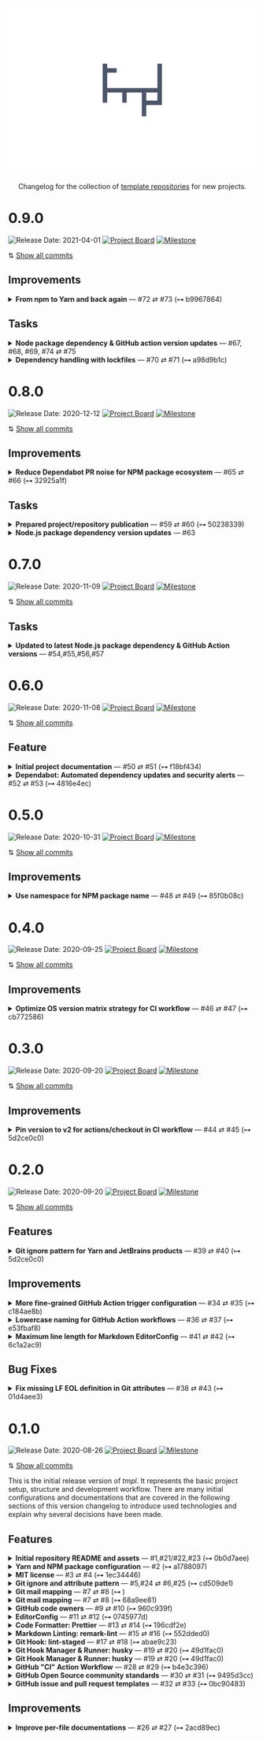 <p align="center"><img src="https://raw.githubusercontent.com/svengreb/tmpl/main/assets/images/repository-hero.svg?sanitize=true"/></p>

<p align="center">Changelog for the collection of <a href="https://docs.github.com/en/github/creating-cloning-and-archiving-repositories/creating-a-template-repository" target="_blank">template repositories</a> for new projects.</p>

<!--lint disable no-duplicate-headings no-duplicate-headings-in-section-->

# 0.9.0

![Release Date: 2021-04-01](https://img.shields.io/static/v1?style=flat-square&label=Release%20Date&message=2021-04-01&colorA=4c566a&colorB=88c0d0) [![Project Board](https://img.shields.io/static/v1?style=flat-square&label=Project%20Board&message=0.9.0&logo=github&logoColor=eceff4&colorA=4c566a&colorB=88c0d0)](https://github.com/svengreb/tmpl/projects/12) [![Milestone](https://img.shields.io/static/v1?style=flat-square&label=Milestone&message=0.9.0&logo=github&logoColor=eceff4&colorA=4c566a&colorB=88c0d0)](https://github.com/svengreb/tmpl/milestone/9)

⇅ [Show all commits][gh-compare-tag-v0.8.0_v0.9.0]

## Improvements

<details>
<summary><strong>From npm to Yarn and back again</strong> — #72 ⇄ #73 (⊶ b9967864)</summary>

↠ Some years ago, the switch from [npm][] (`v4`) to [Yarn][yarn-v1] (`v1`) was mainly done because of the fantastic [workspace feature][yarn-docs-ws] for [monorepos][wiki-monorepo] as well as the great performance and UX improvements. This was a good decision and almost every popular and well-known project used to do the same, but with the announcement of [Yarn v2][yarn] (named [“berry“][gh-yarnpkg/berry]) the community got upset about the path the project has taken. Next to this, [npm joined GitHub][gh-blog-npm_joins] back in March 2020 which meant that the development continues in a good direction and is baked by the open source platform itself.
These events, the overall fantastic new npm release version `v7`, including the introduction of [workspaces][npm-docs-ws], and the fact that I never liked the disadvantage of requiring to use an “external“ package manager instead of the one that is bundled with Node, lead to the decision to finally switch back to npm again.

The only drawback is the constraint that the minimum [npm version is now `v7.7.0`][gh-npm/cli-rel-v7.7.0] because this is the first version that comes with workspace support for the `run-script` and `exec` commands through the `--workspace`/`-w` and `--workspaces`/`-ws` CLI flags, e.g. `npm run -w PACKAGE run lint`. The first Node version that ships with npm `v7.7.x` is [`v15.13.0`][node-dist-v15.13.0] which is globally available as of april 1, 2021 (no, it‘s not an april fool :smile:). To ensure that these constraints are met, without only relying on users to read the documentation, both `npm` and `node` have been added to [the `engines` field][npm-docs-pkgjson#engines] of the `package.json` file.

This change also comes with updates to all documentations, including the addition of the version constraints, as well as updates to repository template features like the GitHub Action workflows. The `.yarnrc` file has been replaced by `.npmrc` that includes the `package-lock=false` and `save-exact=false` configurations.

</details>

## Tasks

<details>
<summary><strong>Node package dependency & GitHub action version updates</strong> — #67, #68, #69, #74 ⇄ #75</summary>

↠ Bumped outdated Go module dependencies and GitHub actions to their latest versions:

- #67, #68, #69 (⊶ 8bff7a5d, 46a92f0a, 14a9108e) [`actions/setup-node`][gh-actions/setup-node] from [v2.1.2 to v2.1.5][gh-actions/setup-node-comp-v2.1.2_v2.1.5]
- #74 ⇄ #75 (⊶ d827dbf5) [husky][gh-typicode/husky] — Bumped minimum version from [`v4.3.0` to `v6.0.0`][gh-typicode/husky-comp-v4.3.0_v6.0.0]. This also includes some breaking changes that require migrations. Run the official migration CLI to automatically migrate from v4 to v6: `npx husky-init && npm exec -- github:typicode/husky-4-to-6 --remove-v4-config`
- #74 ⇄ #75 (⊶ d827dbf5) [lint-staged][gh-okonet/lint-staged] — Bumped minimum version from [`v10.5.1` to `v10.5.4`][gh-okonet/lint-staged-comp-v10.5.1_v10.5.4].
- #74 ⇄ #75 (⊶ d827dbf5) [remark-cli][gh-remarkjs/remark] — Bumped minimum version from [`v8.0.1` to `v9.0.0`][gh-remarkjs/remark-comp-v8.0.1_v9.0.0].

</details>

<details>
<summary><strong>Dependency handling with lockfiles</strong> — #70 ⇄ #71 (⊶ a98d9b1c)</summary>

↠ The usage of dependency lockfiles like [`package-lock.json`][npm-docs-v7-lockfile] or [`yarn.lock`][yarn-docs-lock] has always been a controversial topic where opinions go in different directions. On one side many project maintainers tend to argue that is helps to achieve deterministic build results, but on the side it might also hide problems when any later versions of a used dependency, or its transitive dependencies, is not compatible with the own project anymore.

I‘ve investigated a lot of time into research again to finally find a solution that works for my projects. In short, the result is to go with the rule that is also used by many large-scale projects: Do **not use lockfiles for multi-consumer projects like libraries** but **only for single-consumer projects like applications**.

Therefore the `yarn.lock` file has been removed since this makes no sense for a repository template anyway. See the sections below for some more details about how to decide to use a lockfile or not.

### When to use lockfiles

The clear advantage of lockfiles are reproducible builds and the persistence of a running project state. They ensure that a project artifact can be rebuild at anytime using the exact same dependencies, resulting in the exact same artifact, even when the project was not updated in years.
This applies to projects that are focused on building a **end-to-end experience like applications and other end-user products**.

These are the advantages listed in the official npm documentation about `package-lock.json` files:

> - Describe a single representation of a dependency tree such that teammates, deployments, and continuous integration are guaranteed to install exactly the same dependencies.
> - Provide a facility for users to "time-travel" to previous states of node_modules without having to commit the directory itself.
> - Facilitate greater visibility of tree changes through readable source control diffs.
> - Optimize the installation process by allowing npm to skip repeated metadata resolutions for previously-installed packages.
> - As of npm `v7`, lockfiles include enough information to gain a complete picture of the package tree, reducing the need to read package.json files, and allowing for significant performance improvements.

Like mentioned, npm `v7` comes with a lot of advantages and the [team recommends to commit the file into project repositories][npm-blog-v7_keep_lock]:

- the lockfile has enough information to describe the precise package tree all by itself.
- the lockfile maps the packages to their information by their relative location to the root (instead of their name).
- the npm CLI uses `yarn.lock` lockfiles if available, as a source of package metadata and resolution guidance when there is missing information, knowing that the `package-lock.json` is the authoritative definition.
  - `yarn.lock` lockfiles cannot completely replace npm’s lockfile since the current implementation doesn’t have enough information needed for the complete npm functionality.
- the npm CLI uses a “hidden lockfile“ placed inside the `node_module` directory that helps to avoid repeated package tree reading.

Another point is that in end-user projects dependencies in `package.json` files are often pinned instead of using [SemVer range selectors][npm-webapp-semver] like `^` (latest minor-only) or `~` (latest patch only). In such cases a lockfile helps to keep control about transitive dependencies and persist projects states in time.

### When to avoid lockfiles

Even though [the Yarn team published a blog post in 2016][yarn-blog-lockfiles] that states to always commit the `yarn.lock` file, regardless of the project type, this advice was not adopted by every project and some “real-world scenarios“ often showed that this decision was justified. There are [blog posts that summarize when not to use a lockfile][devto-gajus-stop_lockfile] where even [Yarn maintainers reply with comments that claim the opposite][devto-gajus-stop_lockfile-comment-yarn_maintainer], but over the time more and more projects went away from using lockfiles.
One argument is that [lockfiles are important to enure that library contributors in 10 years still know what was the last confirmed set of packages which worked as expected][tw-arcanis-1164229994165559299-comment-19], but this can almost be ignored in a ecosystem like Node that changes almost every day.

Another important point is to mention that the usage of [lockfiles were also a attack surface to inject malicious dependencies][snyk-blog-lockfile]. Due to the large size of lockfiles, it is also often a challenge for project maintainers to review and validate a lockfile in pull requests are so they are often [ignored and blindly trusted][tw-bcrypt-1208950722097598465].

The community is still not of one opinion and I guess this will never change, but [learning about the experience of well-known maintainers][gh-sindresorhus/ama-479#c-310661514] and [popular projects][gh-airbnb/javascript-2409] is often a good way to find the own decision.

In conclusion, the usage of lockfiles in a non-end-user project can be well summarized with [“just postponing the inevitable breakage“][tw-renovatebot-1163789817492230144]:

<p align="center"><img src="https://user-images.githubusercontent.com/13448100/113289644-c3388680-92f0-11eb-9a0b-d710c78edb92.png" width="350" /></p>

</details>

# 0.8.0

![Release Date: 2020-12-12](https://img.shields.io/static/v1?style=flat-square&label=Release%20Date&message=2020-12-12&colorA=4c566a&colorB=88c0d0) [![Project Board](https://img.shields.io/static/v1?style=flat-square&label=Project%20Board&message=0.8.0&logo=github&logoColor=eceff4&colorA=4c566a&colorB=88c0d0)](https://github.com/svengreb/tmpl/projects/11) [![Milestone](https://img.shields.io/static/v1?style=flat-square&label=Milestone&message=0.8.0&logo=github&logoColor=eceff4&colorA=4c566a&colorB=88c0d0)](https://github.com/svengreb/tmpl/milestone/8)

⇅ [Show all commits][gh-compare-tag-v0.7.0_v0.8.0]

## Improvements

<details>
<summary><strong>Reduce Dependabot PR noise for NPM package ecosystem</strong> — #65 ⇄ #66 (⊶ 32925a1f)</summary>

↠ To reduce the noise of too many PRs from NPM dependencies, where most of them are only scoped for (local) development, two optimizations have been made:

1. The schedule changed to the [`monthly` interval][gh-docs-dep_updates#schedule_interval]. This is still enough to keep up with the fast updates in the NPM ecosystem.
2. Only watch **production** packages (`dependencies`) and **ignore development packages** (`devDependencies`). The packages used for local or CI/CD development purposes are not required to be the latest version just for the sake of being up-to-date without a specific need or benefit.

Since [GitHub takes security really serious][gh-feat-sec], important Dependabot [security updates][gh-docs-dep_sec_updates] are triggered manually by a security advisor so there is no risk of missing important versions bumps when reducing the schedule interval.

> Use the `allow` option to customize which dependencies are updated. This has no impact on security updates for vulnerable dependencies.

</details>

## Tasks

<details>
<summary><strong>Prepared project/repository publication</strong> — #59 ⇄ #60 (⊶ 50238339)</summary>

↠ Before switching the [GitHub repository visibility][gh-docs-repo_vis] to “public“ a few adjustments had to be made.
Basically #22 was reverted, taking the changes from #23 into account, so that SVG images like the repository hero are using the URLs for public repositories again instead of the ones that allow to resolve the files in private repositories.

</details>

<details>
<summary><strong>Node.js package dependency version updates</strong> — #63</summary>

↠ Bumped outdated Node.js package dependencies to their latest versions:

- #63 (⊶ 35287545) [`prettier`][gh-prettier/prettier] from [2.1.2 to 2.2.1][gh-prettier/prettier-comp-v2.1.2_v2.2.1] — The the [official Prettier 2.2 introduction blog post][prettier-blog-rl_2.2] for more details.

</details>

# 0.7.0

![Release Date: 2020-11-09](https://img.shields.io/static/v1?style=flat-square&label=Release%20Date&message=2020-11-09&colorA=4c566a&colorB=88c0d0) [![Project Board](https://img.shields.io/static/v1?style=flat-square&label=Project%20Board&message=0.7.0&logo=github&logoColor=eceff4&colorA=4c566a&colorB=88c0d0)](https://github.com/svengreb/tmpl/projects/10) [![Milestone](https://img.shields.io/static/v1?style=flat-square&label=Milestone&message=0.7.0&logo=github&logoColor=eceff4&colorA=4c566a&colorB=88c0d0)](https://github.com/svengreb/tmpl/milestone/7)

⇅ [Show all commits][gh-compare-tag-v0.6.0_v0.7.0]

## Tasks

<details>
<summary><strong>Updated to latest Node.js package dependency & GitHub Action versions</strong> — #54,#55,#56,#57</summary>

↠ Bumped outdated Node.js package dependencies & GitHub Actions to their latest versions:

- #54 (⊶ 41e11b94) [`actions/setup-node`][gh-actions/setup-node] from [v1 to v2.1.2][gh-actions/setup-node-comp-v1_v2.1.2] — v2 comes with speed and performance improvements by using a dedicated, built-in image cache for Node.js distributions.
- #55 (⊶ d1e3d538) [`lint-staged`][gh-lint-staged] from [10.2.11 to 10.5.12][gh-lint-staged-comp-v10.2.11_v10.5.1]
- #56 (⊶ 22652c51) [`husky`][gh-husky] from [4.2.5 to 4.3.0][gh-husky-comp-v4.2.5_v4.3.0]
- #57 (⊶ 17378a12) [`prettier`][prettier] from [2.0.5 to 2.1.2][gh-prettier-comp-2.0.5_2.1.2]

</details>

# 0.6.0

![Release Date: 2020-11-08](https://img.shields.io/static/v1?style=flat-square&label=Release%20Date&message=2020-11-08&colorA=4c566a&colorB=88c0d0) [![Project Board](https://img.shields.io/static/v1?style=flat-square&label=Project%20Board&message=0.6.0&logo=github&logoColor=eceff4&colorA=4c566a&colorB=88c0d0)](https://github.com/svengreb/tmpl/projects/9) [![Milestone](https://img.shields.io/static/v1?style=flat-square&label=Milestone&message=0.6.0&logo=github&logoColor=eceff4&colorA=4c566a&colorB=88c0d0)](https://github.com/svengreb/tmpl/milestone/6)

⇅ [Show all commits][gh-compare-tag-v0.5.0_v0.6.0]

## Feature

<details>
<summary><strong>Initial project documentation</strong> — #50 ⇄ #51 (⊶ f18bf434)</summary>

↠ Wrote the initial project documentation for the `README.md` file that includes…

1. …an project introduction and motivation.
2. …an overview of the project features.
3. …a listing of available template repositories.
4. …a rough overview of the directory structure.
5. …more detailed sections about all features.
6. …some basic instructions how to use this template repository.
7. …information about how to contribute to this project.

</details>

<details>
<summary><strong>Dependabot: Automated dependency updates and security alerts</strong> — #52 ⇄ #53 (⊶ 4816e4ec)</summary>

↠ In June 2020 [Dependabot][] was [natively integrated into GitHub][gh-blog-dependabot]. This allows to use [automated dependency updates][gh-docs-dependabot] and [security vulnerability alerts][gh-docs-sec_vuls-alerts].

Created the [`dependabot.yml` file][gh-docs-sec_vuls-dependabot_config] and configured updates for GitHub Actions and Yarn/NPM. The documentation also mentions the need to [manually enable or disable Dependabot per repository][gh-docs-dependabot_activation].

</details>

# 0.5.0

![Release Date: 2020-10-31](https://img.shields.io/static/v1?style=flat-square&label=Release%20Date&message=2020-10-31&colorA=4c566a&colorB=88c0d0) [![Project Board](https://img.shields.io/static/v1?style=flat-square&label=Project%20Board&message=0.5.0&logo=github&logoColor=eceff4&colorA=4c566a&colorB=88c0d0)](https://github.com/svengreb/tmpl/projects/8) [![Milestone](https://img.shields.io/static/v1?style=flat-square&label=Milestone&message=0.5.0&logo=github&logoColor=eceff4&colorA=4c566a&colorB=88c0d0)](https://github.com/svengreb/tmpl/milestone/5)

⇅ [Show all commits][gh-compare-tag-v0.4.0_v0.5.0]

## Improvements

<details>
<summary><strong>Use namespace for NPM package name</strong> — #48 ⇄ #49 (⊶ 85f0b08c)</summary>

↠ To prevent collisions with already existing NPM packages like [tmpl][npm-tmpl] the NPM package name of this repository has been changed to use the `@svengreb` namespace prefix.

</details>

# 0.4.0

![Release Date: 2020-09-25](https://img.shields.io/static/v1?style=flat-square&label=Release%20Date&message=2020-09-25&colorA=4c566a&colorB=88c0d0) [![Project Board](https://img.shields.io/static/v1?style=flat-square&label=Project%20Board&message=0.4.0&logo=github&logoColor=eceff4&colorA=4c566a&colorB=88c0d0)](https://github.com/svengreb/tmpl/projects/7) [![Milestone](https://img.shields.io/static/v1?style=flat-square&label=Milestone&message=0.4.0&logo=github&logoColor=eceff4&colorA=4c566a&colorB=88c0d0)](https://github.com/svengreb/tmpl/milestone/4)

⇅ [Show all commits][gh-compare-tag-v0.3.0_v0.4.0]

## Improvements

<details>
<summary><strong>Optimize OS version matrix strategy for CI workflow</strong> — #46 ⇄ #47 (⊶ cb772586)</summary>

↠ Before the CI workflow used a matrix strategy to run the `lint-node` job, but this was not necessary for this repository. It has been improved to make the workflow run faster by avoiding unnecessary steps. The `lint-node` job has been changed to only run on the [currently latest stable Node version `14.x`][gh-nodejs/node-blob-cl-v14] only on _Linux_ because this repository is not focused on JavaScript but only runs Node based tools to lint other files within this repository.

This change also helps to keep the required GitHub Action run minutes for the account of this repository as small as possible without wasting resources for unnecessary tasks.

</details>

# 0.3.0

![Release Date: 2020-09-20](https://img.shields.io/static/v1?style=flat-square&label=Release%20Date&message=2020-09-20&colorA=4c566a&colorB=88c0d0) [![Project Board](https://img.shields.io/static/v1?style=flat-square&label=Project%20Board&message=0.3.0&logo=github&logoColor=eceff4&colorA=4c566a&colorB=88c0d0)](https://github.com/svengreb/tmpl/projects/6) [![Milestone](https://img.shields.io/static/v1?style=flat-square&label=Milestone&message=0.3.0&logo=github&logoColor=eceff4&colorA=4c566a&colorB=88c0d0)](https://github.com/svengreb/tmpl/milestone/3)

⇅ [Show all commits][gh-compare-tag-v0.2.0_v0.3.0]

## Improvements

<details>
<summary><strong>Pin version to v2 for actions/checkout in CI workflow</strong> — #44 ⇄ #45 (⊶ 5d2ce0c0)</summary>

↠ Before [`actions/checkout` was used from the `master` branch][repo-blob-ci.yml-e53fbaf8#l31] in the [`ci` workflow][repo-actions-query-ci]. This has now ben pinned to the latest version `v2` to ensure a stable pipeline.

</details>

# 0.2.0

![Release Date: 2020-09-20](https://img.shields.io/static/v1?style=flat-square&label=Release%20Date&message=2020-09-20&colorA=4c566a&colorB=88c0d0) [![Project Board](https://img.shields.io/static/v1?style=flat-square&label=Project%20Board&message=0.2.0&logo=github&logoColor=eceff4&colorA=4c566a&colorB=88c0d0)](https://github.com/svengreb/tmpl/projects/5) [![Milestone](https://img.shields.io/static/v1?style=flat-square&label=Milestone&message=0.2.0&logo=github&logoColor=eceff4&colorA=4c566a&colorB=88c0d0)](https://github.com/svengreb/tmpl/milestone/2)

⇅ [Show all commits][gh-compare-tag-v0.1.0_v0.2.0]

## Features

<details>
<summary><strong>Git ignore pattern for Yarn and JetBrains products</strong> — #39 ⇄ #40 (⊶ 5d2ce0c0)</summary>

↠ Before there were only ignore pattern for the Node.js `node_modules` folder, but specific pattern for [Yarn][] were missing.
Because the fantastic [JetBrains products][jetbrains] like [GoLand][] (or respectively [IntelliJ][] with the [official Go plugin][jetbrains-plugins]) are an integral part of my daily toolbox the pattern have also been added.

</details>

## Improvements

<details>
<summary><strong>More fine-grained GitHub Action trigger configuration</strong> — #34 ⇄ #35 (⊶ c184ae8b)</summary>

↠ The _CI_ GitHub Action Workflow used the `push` setting for the `on` field in order to trigger the workflow. That was superficial and the workflow ran for every new commit and PR.

To improve this behavior and prevent unnecessary workflow runs the [`push` field][gh-docs-actions-wf#on_push_pull] of [the `on` field][gh-docs-actions-wf#on_push_pull] is now configured to only run for the `main` branch and `v*` tags while [the `pull_request` field][gh-docs-actions-wf#on_pull] is set without any specific configuration so that it runs for all PRs regardless of the target branch.

</details>

<details>
<summary><strong>Lowercase naming for GitHub Action workflows</strong> — #36 ⇄ #37 (⊶ e53fbaf8)</summary>

↠ Even though it is possible to use uppercase names (including whitespaces) for GitHub Action workflows it is best practice for almost every language to use lowercase names. This prevents problems with parsing as well as errors due to lower- and uppercase mismatches.

One example is the [shields.io][] SVG badge that is used in the README of this repository: The actual workflow is only found when the name matches the exact notation including lower- and uppercase characters
To mitigate such problems the name has been changed to lowercase only.

</details>

<details>
<summary><strong>Maximum line length for Markdown EditorConfig</strong> — #41 ⇄ #42 (⊶ 6c1a2ac9)</summary>

↠ Since _Markdown_ is written as flowing text the globally defined maximum line length of EditorConfig has been disabled to prevent false-positive errors.

</details>

## Bug Fixes

<details>
<summary><strong>Fix missing LF EOL definition in Git attributes</strong> — #38 ⇄ #43 (⊶ 01d4aee3)</summary>

↠ The comment for the `* text=auto` rule in the `.gitattributes` file documents the usage of LF for EOL, but the actual `eol=lf` property was missing.

</details>

# 0.1.0

![Release Date: 2020-08-26](https://img.shields.io/static/v1?style=flat-square&label=Release%20Date&message=2020-08-26&colorA=4c566a&colorB=88c0d0) [![Project Board](https://img.shields.io/static/v1?style=flat-square&label=Project%20Board&message=0.1.0&logo=github&logoColor=eceff4&colorA=4c566a&colorB=88c0d0)](https://github.com/svengreb/tmpl/projects/4) [![Milestone](https://img.shields.io/static/v1?style=flat-square&label=Milestone&message=0.1.0&logo=github&logoColor=eceff4&colorA=4c566a&colorB=88c0d0)](https://github.com/svengreb/tmpl/milestone/1)

⇅ [Show all commits][gh-compare-tag-init_v0.1.0]

This is the initial release version of _tmpl_.
It represents the basic project setup, structure and development workflow. There are many initial configurations and documentations that are covered in the following sections of this version changelog to introduce used technologies and explain why several decisions have been made.

## Features

<details>
<summary><strong>Initial repository README and assets</strong> — #1,#21/#22,#23 (⊶ 0b0d7aee)</summary>

↠ The `main` branch stores documentations and assets about the
This introduces the `README.md` with basic content as well as the projects logo and repository hero assets.
It will be extended later on with more project information and usage
instruction for the different template repositories.

</details>

<details>
<summary><strong>Yarn and NPM package configuration</strong> — #2 (⊶ a1788097)</summary>

<!-- sources: https://upload.wikimedia.org/wikipedia/commons/d/db/Npm-logo.svg, https://yarnpkg.com -->

<p align="center"><img src="https://user-images.githubusercontent.com/13448100/85054959-2069ae00-b19d-11ea-9023-bd4de32918a6.png" width="222" /> <img src="https://user-images.githubusercontent.com/13448100/85054952-1d6ebd80-b19d-11ea-95a2-d51011178294.png" width="180" /></p>

↠ Created the [`package.json`][npm-docs-pkg] and [`.yarnrc`][yarn-docs-rc] configuration files to declare and setup [NodeJS][] tools. This includes the usage of the [Yarn][yarn-docs-config] `exact` version resolution. Since _Yarn_ is used npm's [`package-lock.json`][npm-docs-lockfile] file will never be created and tracked in order to prevent conflicts with the [`yarn.lock`][yarn-docs-lock] file.

</details>

</details>

<details>
<summary><strong>MIT license</strong> — #3 ⇄ #4 (⊶ 1ec34446)</summary>

<p align="center"><img src="https://user-images.githubusercontent.com/7836623/63597693-57dbee00-c5be-11e9-81a2-d6632f8d81bb.png" width="180" /></p>

↠ Added the `LICENSE` file for the [MIT license][mit]. This includes the `main` branch since the file covers the content of the repository itself and is also part of the _base_ template.

</details>

<details>
<summary><strong>Git ignore and attribute pattern</strong> — #5,#24 ⇄ #6,#25 (⊶ cd509de1)</summary>

<p align="center"><img src="https://upload.wikimedia.org/wikipedia/commons/e/e0/Git-logo.svg" width="266" /></p>
<!-- PNG format: https://user-images.githubusercontent.com/7836623/63598175-56f78c00-c5bf-11e9-9cab-d13644dd4454.png -->

↠ Added the [`.gitattributes`][git-docs-attr] and [`.gitignore`][git-docs-ignore] configuration files to define the pattern.

</details>

<details>
<summary><strong>Git mail mapping</strong> — #7 ⇄ #8 (⊶ )</summary>

<p align="center"><img src="https://upload.wikimedia.org/wikipedia/commons/e/e0/Git-logo.svg" width="266" /></p>
<!-- PNG format: https://user-images.githubusercontent.com/7836623/63598175-56f78c00-c5bf-11e9-9cab-d13644dd4454.png -->

↠ Added a Git [mailmap][git-docs-mailmap] file to link to in documentations to allow contributors to send mails regarding security issues. This prevents unnecessary overhead of updating all documents when new core team and members and contributors are added and additionally adds the main functionality of the file: Mapping commits when someone changed the email address or uses a different one.

</details>

<details>
<summary><strong>Git mail mapping</strong> — #7 ⇄ #8 (⊶ 68a9ee81)</summary>

<p align="center"><img src="https://upload.wikimedia.org/wikipedia/commons/e/e0/Git-logo.svg" width="266" /></p>
<!-- PNG format: https://user-images.githubusercontent.com/7836623/63598175-56f78c00-c5bf-11e9-9cab-d13644dd4454.png -->

↠ Added a Git [mailmap][git-docs-mailmap] file to link to in documentations to allow contributors to send mails regarding security issues. This prevents unnecessary overhead of updating all documents when new core team and members and contributors are added and additionally adds the main functionality of the file: Mapping commits when someone changed the email address or uses a different one.

</details>

<details>
<summary><strong>GitHub code owners</strong> — #9 ⇄ #10 (⊶ 960c939f)</summary>

<p align="center">
  <img src="https://user-images.githubusercontent.com/7836623/63598769-85c23200-c5c0-11e9-967e-c8b3e5b43458.png" width="160" />
</p>

↠ Adapted GitHub's [code owners][gh-blog-codeowner_intro] feature. This allows to define matching pattern for project paths to automatically add all required reviewers of the core team and contributors to new PRs.

See [GitHub documentation][gh-docs-repos-codeowner] for more details.

<p>
  <figure>
    <div align="center">
      <img src="https://user-images.githubusercontent.com/7836623/63598793-91adf400-c5c0-11e9-99f8-2feaeaf57bd3.png" />
      <figcaption>Sidebar for <em>code owner</em> PR review requests and review stats</figcaption>
    </div>
  </figure>
</p>

<p>
  <figure>
    <div align="center">
      <img src="https://user-images.githubusercontent.com/7836623/63599279-8effce80-c5c1-11e9-9b87-1e1c276f7c6d.png" />
      <figcaption>Branch protection configuration to enable required <em>code owner</em> review approvals</figcaption>
    </div>
  </figure>
</p>

<p>
  <figure>
    <div align="center">
      <img src="https://user-images.githubusercontent.com/2513/27803610-544ba222-5ff8-11e7-9313-e4062315fb0c.png" />
      <figcaption>PR status checks when required <em>code owner</em> review is pending</figcaption>
    </div>
  </figure>
</p>

</details>

<details>
<summary><strong>EditorConfig</strong> — #11 ⇄ #12 (⊶ 0745977d)</summary>

<p align="center"><img src="https://user-images.githubusercontent.com/7836623/63612291-37239080-c5de-11e9-9b28-f15465083101.png" /></p>
<!-- Source: https://editorconfig.org/logo.png -->

↠ Added the [EditorConfig][] file to define and maintain consistent coding styles between different editors and IDEs.

</details>

<details>
<summary><strong>Code Formatter: Prettier</strong> — #13 ⇄ #14 (⊶ 196cdf2e)</summary>

<p align="center"><img src="https://user-images.githubusercontent.com/7836623/63637792-4dcef380-c681-11e9-9252-f2fb22499985.png" width="266" /></p>

↠ A code formatter is a essential part of a project setup to ensure a good and consistent code style without requiring relatively time-consuming manual corrections found by a code linter. With code being automatically formatted on actions like saving a file the developer can focus entirely on the code instead of spending time and energy on indenting code line by line.

That‘s where one special project comes in: [Prettier][], the opinionated code formatter with support for almost any language and integration with almost every popular editor. I‘ve been using it since the first version and I totally forgot about the fact that formatting is even a thing. That could also be because [Gophers][go-blog-gopher] are already used to [`gofmt`][gofmt] anyway.

_Prettier_ is a absolute must-have for every project setup and I‘m not aware of any other projects with such advanced parsers and language support. The only negative point is that it is written in _JavaScript_ instead of [Go][] so it always pulls in [NodeJS][] as a development dependency. This is not a problem at all for web-based projects, but for _Go_ or any other non-NodeJS project it inflates the setup unnecessarily.

Anyway, the fantastic developer experience and project benefits clearly outweigh the negative points. In addition many developers today already have _Node_ installed locally since it‘s large ecosystem has already spread by far further than just the web but already powers many system, desktop and CLI applications.

### Configuration

This is one of the main features of Prettier: It already provides the best and recommended style configurations of-out-the-box™.
The only option that was changed is the [print width][prettier-docs-pwidth]. It is set to `80` by default which is not up-to-date for modern screens (might only be relevant when working in terminals only like e.g. with _Vim_) and has therefore been changed to `120` like defined in [all of my style guides][gh-stg-repos].
The `prettier.config.js` configuration file is placed in the project root as well as the `.prettierignore` file to also define ignore pattern.

### Package Script

To allow to format all sources a `format:pretty` package script has been added that also runs in the main `format` script flow.
The new `lint:pretty` script allows to check if all supported files are formatted correctly. It is included in the main `lint` script flow.

</details>

<details>
<summary><strong>Markdown Linting: remark-lint</strong> — #15 ⇄ #16 (⊶ 552dded0)</summary>

<p align="center"><img src="https://raw.githubusercontent.com/remarkjs/remark-lint/02295bc/logo.svg?sanitize=true" width="180" /></p>
<!-- PNG format: https://user-images.githubusercontent.com/7836623/63633312-ce243300-c646-11e9-818a-cef1223b3490.png -->

↠ Ensuring that documentations and content written in [Markdown][] are of great quality should be a continuous goal of any project. Persisting information is a consistent and extensive way helps tp keep a project healthy, no matter whether for long-time or new users ad well as maintainers and contributors. Linting _Markdown_ results in better rendering with different markdown parsers and makes sure less refactoring is needed afterwards.

The best solution for this task would be a tool written in [Go][], but the undisputed best tool is still [remark-lint][] which is (unfortunately) written in _JavaScript_ and used via [NodeJS][]. Of course there are fantastic projects written in _Go_ like [goldmark][] that provides a great way to _parse_ content, but linting is (currently) not a feature.
_remark-lint_ on the other side is built on top of [remark][], the powerful Markdown processor powered by plugins (such as _remark-lint_ itself) and part of the [unifiedjs][] collective. It comes with really [large set of customizable rule][gh-remark-lint-rules] and ways to ensure _Markdown_ will be consistent across any project.

Another decision point for _remark-lint_ was the fact that _Prettier_ has been added in #13 to this template so _Node_ is already a development dependency anyway. This also allows to add other awesome projects that are (unfortunately) written in _JavaScript_ and for which there is no comparable alternative.

### Configuration

_remark-lint_ can be used via [remark-cli][npm-remark-cli] and a rule preset. This preset is [remark-preset-lint-arcticicestudio][gh-remark-lint-preset], my custom preset that implements my [Markdown Style Guide][gh-stg-md].
Since the custom preset is still in major version `0` the version range should be `>=0.x.x <1.0.0` to avoid the “SemVer Major Zero Caveat”. When defining package versions with the the carat `^` or tilde `~` range selector it won‘t affect packages with a major version of `0`. _Yarn_ will resolve these packages to their exact version until the major version is greater or equal to `1`.
To avoid this caveat the more detailed version range `>=0.x.x <1.0.0` should be used to resolve all versions greater or equal to `0.x.x` but less than `1.0.0`. This will always use the latest `0.x.x` version and removes the need to increment the version manually on each new release.

The `.remarkrc.js` configuration file is placed in the project root as well as the `.remarkignore` file to also define ignore pattern.

### Package Script

To allow to run the Markdown linting separately a `lint:md` package script has been added and included in the main `lint` script flow.

<p align="center"><img src="https://user-images.githubusercontent.com/7836623/63633316-ded4a900-c646-11e9-9f55-fbebb8f5842b.png" width="622" /></p>

</details>

<details>
<summary><strong>Git Hook: lint-staged</strong> — #17 ⇄ #18 (⊶ abae9c23)</summary>

<p align="center"><img src="https://user-images.githubusercontent.com/7836623/63638143-c84d4280-c684-11e9-93cf-98662c6c0168.png" width="180" /></p>

↠ [Git Hooks][git-docs-hooks] are a fantastic way to customize the development workflow of a project to simplify and automate specific tasks that are required when working on the code base. For example, this includes tasks like formatting, _linting_ and running tests before pushing a commit to ensure it conforms to the code style and works as expected.
Most _Git Hooks_ are not that complex and fullfil a simple purpose while other solutions like [Danger][] can help to manage larger projects and projects that need to scale.

This _base_ template repository will initially use a _Git Hook_ that automatically runs configured _linters_ on all files that have been _staged_ and that match the configured pattern (file extension, filename etc.).
Like documented in #15, [NodeJS][] is already a development dependency anyway so the [lint-staged][] NPM package will be used for this goal. I‘ve used this package in almost any project and it‘s again the most stable, production-proven and advanced tool that is currently out there with no comparable alternatives in other languages.

<p align="center"><a href="https://asciinema.org/a/199934"><img src="https://asciinema.org/a/199934.svg" width="600" /></a></p>

### Configuration

The configuration file `lint-staged.config.js` is placed in the project root and includes the command that runs for matching file extensions (globs). It includes at least the three following entries with the same order as listed here:

1. `prettier --list-different` - Runs [Prettier][] (#13) to ensure all files are formatted correctly. The `--check` prints files that are not conform with the _Prettier_ configuration.
2. `remark --no-stdout` - Runs [remark-lint][] (#15) against `*.md` to ensure all Markdown files are compliant to the style guide. The `--no-stdout` flag suppresses the output of the parsed file content.

</details>

<details>
<summary><strong>Git Hook Manager & Runner: husky</strong> — #19 ⇄ #20 (⊶ 49d1fac0)</summary>

<p align="center"><img src="https://user-images.githubusercontent.com/7836623/63638276-5970e900-c686-11e9-9de8-a54fc0a75b1b.png" width="180" /></p>

> Git hooks made easy :dog: woof!

↠ In #17 [lint-staged][] was added, a [Git Hook][git-docs-hooks] runner that runs _linters_ against _staged_ files before each commit.
To automatically run this and other hooks that might be added later on, the hook manager and runner [husky][] is used.

Just like other already added tools ([Prettier][gh-13], [remark-lint][gh-15], [lint-staged][gh-17]), _husky_ is (unfortunately) also written in _JavaScript_. Since [NodeJS][] is therefore already a development dependency it doesn‘t really matter that _husky_ is another NPM package too.
Unlike these previous tools there are indeed alternatives written in [Go][] like [lefthook][] or [quickhook][], but it requires time to test and evaluate them before actually replacing _husky_. Also a long as there are no comparable alternatives to the already used tools listed above, this template would be more complex by requiring both _Node_ and _Go_ as development dependency. Therefore _husky_ will take over the part as hook manager & runner since it is a stable, production-proven and advanced project that I already use in almost any other project setup.

### Configuration

The `.huskyrc.js` configuration file is placed in the project root and includes the command to run for any [supported Git hook][husky-hooks]. Initially it contains an entry for the following hook:

- `pre-commit` - Runs _lint-staged_ (#17) before each commit to ensure all staged files are compliant to all style guides.

</details>

<details>
<summary><strong>Git Hook Manager & Runner: husky</strong> — #19 ⇄ #20 (⊶ 49d1fac0)</summary>

<p align="center"><img src="https://user-images.githubusercontent.com/7836623/63638276-5970e900-c686-11e9-9de8-a54fc0a75b1b.png" width="180" /></p>

> Git hooks made easy :dog: woof!

↠ In #17 [lint-staged][] was added, a [Git Hook][git-docs-hooks] runner that runs _linters_ against _staged_ files before each commit.
To automatically run this and other hooks that might be added later on, the hook manager and runner [husky][] is used.

Just like other already added tools ([Prettier][gh-13], [remark-lint][gh-15], [lint-staged][gh-17]), _husky_ is (unfortunately) also written in _JavaScript_. Since [NodeJS][] is therefore already a development dependency it doesn‘t really matter that _husky_ is another NPM package too.
Unlike these previous tools there are indeed alternatives written in [Go][] like [lefthook][] or [quickhook][], but it requires time to test and evaluate them before actually replacing _husky_. Also a long as there are no comparable alternatives to the already used tools listed above, this template would be more complex by requiring both _Node_ and _Go_ as development dependency. Therefore _husky_ will take over the part as hook manager & runner since it is a stable, production-proven and advanced project that I already use in almost any other project setup.

### Configuration

The `.huskyrc.js` configuration file is placed in the project root and includes the command to run for any [supported Git hook][husky-hooks]. Initially it contains an entry for the following hook:

- `pre-commit` - Runs _lint-staged_ (#17) before each commit to ensure all staged files are compliant to all style guides.

</details>

<details>
<summary><strong>GitHub "CI" Action Workflow</strong> — #28 ⇄ #29 (⊶ b4e3c396)</summary>

<p align="center"><img src="https://user-images.githubusercontent.com/13448100/91175894-c4159400-e6e1-11ea-893d-84c1b561fe31.png" /></p>

↠ Using [GitHub Actions][gh-actions] brings many advantages like a „close-to-the-source“ development pipeline. Having the code and automated pipelines/workflows in one place is worth a lot. This also comes along with the perfect and smooth integrations into GitHub platform and page itself like status reports on PRs and many more possibilities like the [customization and triggering of workflows through webhooks][gh-docs-actions-events] for almost every event that can occur in a repository/issue/PR etc.

<p align="center">
  <figure>
      <div align="center"><img src="https://user-images.githubusercontent.com/13448100/91175909-c8da4800-e6e1-11ea-9efa-800c82154e2e.jpg" width="712" /></div>
      <figcaption><div align="center">The <em>GitHub Actions</em> CI/CD UI</div></figcaption>
  </figure>
</p>

**See the [official GitHub Actions documentation][gh-docs-actions] for details about setups, features, the configuration API and many more!**

<p align="center">
  <figure>
      <div align="center"><img src="https://user-images.githubusercontent.com/13448100/91175904-c7a91b00-e6e1-11ea-9729-7e1c4fa1656f.gif" width="712" /></div>
      <figcaption><div align="center">Live logs showing real-time feedback</div></figcaption>
  </figure>
</p>

The initial implementation focuses on _continuous integration_ to the Node.js scripts with Yarn that are defined in the `package.json` file.

There is official support for SVG badges, but in order to use the same custom configurations and style of already included badges the ones provided by [shields.io][] are used.

</details>

<details>
<summary><strong>GitHub Open Source community standards</strong> — #30 ⇄ #31 (⊶ 9495d3cc)</summary>

<p align="center"><img src="https://opensource.guide/assets/images/illos/beginners.svg?sanitize=true" width="360" /></p>
<!-- PNG format: https://user-images.githubusercontent.com/7836623/63600050-1b5ec100-c5c3-11e9-935e-ee8e2f3d7b49.png -->

↠ GitHub introduced a feature for [recommended community standards][gh-blog-community_tools]. _tmpl_ tries to adhere to the great [Open Source Guides](https://opensource.guide) and adapted to the recommendations to complete the projects [community profile][gh-comm_profile].

<p align="center"><img src="https://user-images.githubusercontent.com/13448100/91279813-42c40d00-e786-11ea-929c-cac108cdd8aa.png" width="622" /></p>

### Code of Conduct

To facilitate a healthy and constructive community behavior, _tmpl_ adheres and enforces a [code of conduct][oss-guides-coc].

<p align="center"><img src="https://opensource.guide/assets/images/illos/coc.svg?sanitize=true" width="360" /></p>
<!-- PNG format: https://user-images.githubusercontent.com/7836623/63600052-1b5ec100-c5c3-11e9-9124-e5ebbe8cee5b.png -->

It includes sections about

- what we believe in and how we act
- unacceptable behavior
- the responsibilities of the maintainer
- the enforcement of the Code of Conduct
- consequences for violations
- the scope of the Code of Conduct

See the [GitHub documentation][gh-docs-coc] for more details about the provided integrations.

### Contributing Guidelines

The [contribution guidelines][gh-blog-contrib_guidelines] help to build a community that [encourages people to use, contribute to][oss-guides-contrib], and evangelize a project.

<p align="center"><img src="https://opensource.guide/assets/images/illos/contribute.svg?sanitize=true" width="40%" /></p>
<!-- PNG format: https://user-images.githubusercontent.com/7836623/63600053-1b5ec100-c5c3-11e9-8f5d-a8a824df60b4.png -->

It will include sections about

- how to get started
- bug reports
- enhancement suggestions
- pull requests
- style guides
  - [JavaScript Style Guide][styleguide-js]
  - [Markdown Style Guide][styleguide-md]
  - [Git Style Guide][styleguide-git]
- credits

See the [GitHub introduction blog post][gh-blog-contrib_guidelines] and [GitHub documentation][gh-docs-contrib-guide] for more details about the provided integrations.

</details>

<details>
<summary><strong>GitHub issue and pull request templates</strong> — #32 ⇄ #33 (⊶ 0bc90483)</summary>

↠ GitHub provides a feature to define [multiple issue templates][gh-blog-issue_pr_tmpl_multi].

<p align="center"><img src="https://user-images.githubusercontent.com/13448100/91281927-edd5c600-e788-11ea-9da7-fb3210ef9bf8.png" width="712" /></p>

The [initial template file that has been used when the feature was introduced][gh-blog-issue_pr_tmpl_intro] can now be used as a fallback/generic template.

<p align="center"><img src="https://user-images.githubusercontent.com/13448100/91281936-f1694d00-e788-11ea-92f4-ad703ffdaae0.png" width="712" /></p>

The UI helps users to open a new issue in projects by prompting them to choose from multiple issue types.

<p align="center"><img src="https://user-images.githubusercontent.com/13448100/91281941-f3cba700-e788-11ea-823e-7b0e66ebded2.png" /></p>

See the [GitHub documentation][gh-docs-issue_pr_tmpl] for more details about issue and pull request templates. Also check out how to manually create [issue templates][gh-help-issue_tmpl] and a [pull request template][gh-docs-pr_tmpl]. There's also a guide on [how to create the (deprecated) fallback/generic issue template][gh-docs-issue_tmpl_manually].

</details>

## Improvements

<details>
<summary><strong>Improve per-file documentations</strong> — #26 ⇄ #27 (⊶ 2acd89ec)</summary>

↠ Some files contained comments with details about the file content as well as references to documentations and websites. These have been improved by simplifying the way how references are listed, removing unnecessary content as well as moving comments to the places in the file where they are relevant.

</details>

<!--
+------------------+
+ Formatting Notes +
+------------------+

The `<summary />` tag must be separated with a blank line from the actual item content paragraph,
otherwise Markdown elements are not parsed and rendered!

+------------------+
+ Symbol Reference +
+------------------+
↠ (U+21A0): Start of a log section description
— (U+2014): Separator between a log section title and the metadata
⇄ (U+21C4): Separator between a issue ID and pull request ID in a log metadata
⊶ (U+22B6): Icon prefix for the short commit SHA checksum in a log metadata
⇅ (U+21C5): Icon prefix for the link of the Git commit history comparison on GitHub
-->

<!--lint disable final-definition-->

<!-- Shared -->

[gh-actions/setup-node]: https://github.com/actions/setup-node
[prettier]: https://prettier.io
[shields.io]: https://shields.io
[yarn-docs-lock]: https://yarnpkg.com/lang/en/docs/yarn-lock
[yarn]: https://yarnpkg.com

<!-- v0.1.0 -->

[danger]: https://danger.systems
[editorconfig]: https://editorconfig.org
[gh-13]: https://github.com/svengreb/tmpl/issues/13
[gh-15]: https://github.com/svengreb/tmpl/issues/15
[gh-17]: https://github.com/svengreb/tmpl/issues/17
[gh-actions]: https://docs.github.com/en/actions
[gh-blog-codeowner_intro]: https://github.blog/2017-07-06-introducing-code-owners
[gh-blog-community_tools]: https://github.blog/2017-06-14-new-community-tools
[gh-blog-contrib_guidelines]: https://github.blog/2012-09-17-contributing-guidelines
[gh-blog-issue_pr_tmpl_intro]: https://github.blog/2016-02-17-issue-and-pull-request-templates
[gh-blog-issue_pr_tmpl_multi]: https://github.blog/2018-01-25-multiple-issue-and-pull-request-templates
[gh-comm_profile]: https://github.com/svengreb/tmpl/community
[gh-compare-tag-init_v0.1.0]: https://github.com/svengreb/tmpl/compare/0b0d7aee...v0.1.0
[gh-docs-actions-events]: https://docs.github.com/en/actions/reference/events-that-trigger-workflows#webhook-events
[gh-docs-actions]: https://docs.github.com/en/actions
[gh-docs-coc]: https://docs.github.com/en/github/building-a-strong-community/adding-a-code-of-conduct-to-your-project
[gh-docs-contrib-guide]: https://docs.github.com/en/github/building-a-strong-community/setting-guidelines-for-repository-contributors
[gh-docs-issue_pr_tmpl]: https://docs.github.com/en/github/building-a-strong-community/about-issue-and-pull-request-templates
[gh-docs-issue_tmpl_manually]: https://docs.github.com/en/github/building-a-strong-community/manually-creating-a-single-issue-template-for-your-repository
[gh-docs-pr_tmpl]: https://docs.github.com/en/github/building-a-strong-community/creating-a-pull-request-template-for-your-repository
[gh-docs-repos-codeowner]: https://docs.github.com/en/github/creating-cloning-and-archiving-repositories/about-code-owners
[gh-help-issue_tmpl]: https://help.github.com/articles/creating-issue-templates-for-your-repository
[gh-remark-lint-preset]: https://github.com/arcticicestudio/remark-preset-lint-arcticicestudio
[gh-remark-lint-rules]: https://github.com/remarkjs/remark-lint/blob/master/doc/rules.md
[gh-stg-md]: https://arcticicestudio.github.io/styleguide-markdown
[gh-stg-repos]: https://github.com/arcticicestudio?tab=repositories&q=styleguide
[git-docs-attr]: https://git-scm.com/docs/gitattributes
[git-docs-hooks]: https://git-scm.com/book/en/v2/Customizing-Git-Git-Hooks
[git-docs-ignore]: https://git-scm.com/docs/gitignore
[git-docs-mailmap]: https://git-scm.com/docs/git-shortlog#_mapping_authors
[go-blog-gopher]: https://blog.golang.org/gopher
[go]: https://go.dev
[gofmt]: https://golang.org/cmd/gofmt
[goldmark]: https://github.com/yuin/goldmard
[husky-hooks]: https://github.com/typicode/husky/blob/master/DOCS.md#supported-hooks
[husky]: https://github.com/typicode/husky
[lefthook]: https://github.com/Arkweid/lefthook
[lint-staged]: https://github.com/okonet/lint-staged
[markdown]: https://en.wikipedia.org/wiki/Markdown
[mit]: https://opensource.org/licenses/MIT
[nodejs]: https://nodejs.org
[npm-docs-lockfile]: https://docs.npmjs.com/files/package-lock.json
[npm-docs-pkg]: https://docs.npmjs.com/files/package.json
[npm-remark-cli]: https://www.npmjs.com/package/remark-cli
[oss-guides-coc]: https://opensource.guide/code-of-conduct
[oss-guides-contrib]: https://opensource.guide/how-to-contribute
[prettier-docs-pwidth]: https://prettier.io/docs/en/options.html#print-width
[quickhook]: https://github.com/dirk/quickhook
[remark-lint]: https://github.com/remarkjs/remark-lint
[remark]: https://remark.js.org
[styleguide-git]: https://github.com/arcticicestudio/styleguide-git
[styleguide-js]: https://github.com/arcticicestudio/styleguide-javascript
[styleguide-md]: https://github.com/arcticicestudio/styleguide-markdown
[unifiedjs]: https://unifiedjs.com
[yarn-docs-config]: https://yarnpkg.com/lang/en/docs/cli/config
[yarn-docs-rc]: https://yarnpkg.com/lang/en/docs/yarnrc

<!-- v0.2.0 -->

[gh-compare-tag-v0.1.0_v0.2.0]: https://github.com/svengreb/tmpl/compare/v0.1.0...v0.2.0
[gh-docs-actions-wf#on_pull]: https://docs.github.com/en/actions/reference/workflow-syntax-for-github-actions#onpushpull_requestpaths
[gh-docs-actions-wf#on_push_pull]: https://docs.github.com/en/actions/reference/workflow-syntax-for-github-actions#onpushpull_requestbranchestags
[goland]: https://www.jetbrains.com/go
[intellij]: https://www.jetbrains.com
[jetbrains-plugins]: https://plugins.jetbrains.com
[jetbrains]: https://www.jetbrains.com

<!-- v0.3.0 -->

[gh-compare-tag-v0.2.0_v0.3.0]: https://github.com/svengreb/tmpl/compare/v0.2.0...v0.3.0
[repo-actions-query-ci]: https://github.com/svengreb/tmpl/actions?query=workflow%3Aci
[repo-blob-ci.yml-e53fbaf8#l31]: https://github.com/svengreb/tmpl/blob/e53fbaf8ff974a7c61d1ff51602175c82a35b20e/.github/workflows/ci.yml#L31

<!-- v0.4.0 -->

[gh-compare-tag-v0.3.0_v0.4.0]: https://github.com/svengreb/tmpl/compare/v0.3.0...v0.4.0
[gh-nodejs/node-blob-cl-v14]: https://github.com/nodejs/node/blob/master/doc/changelogs/CHANGELOG_V14.md

<!-- v0.5.0 -->

[gh-compare-tag-v0.4.0_v0.5.0]: https://github.com/svengreb/tmpl/compare/v0.4.0...v0.5.0
[npm-tmpl]: https://www.npmjs.com/package/tmpl

<!-- v0.6.0 -->

[dependabot]: https://dependabot.com
[gh-blog-dependabot]: https://github.blog/2020-06-01-keep-all-your-packages-up-to-date-with-dependabot
[gh-compare-tag-v0.5.0_v0.6.0]: https://github.com/svengreb/tmpl/compare/v0.5.0...v0.6.0
[gh-docs-dependabot_activation]: https://docs.github.com/en/free-pro-team@latest/github/administering-a-repository/enabling-and-disabling-version-updates
[gh-docs-dependabot]: https://docs.github.com/en/free-pro-team@latest/github/administering-a-repository/configuration-options-for-dependency-updates
[gh-docs-sec_vuls-alerts]: https://docs.github.com/en/free-pro-team@latest/github/managing-security-vulnerabilities/about-alerts-for-vulnerable-dependencies
[gh-docs-sec_vuls-dependabot_config]: https://docs.github.com/en/free-pro-team@latest/github/managing-security-vulnerabilitiesconfiguring-dependabot-security-updates

<!-- v0.7.0 -->

[gh-actions/setup-node-comp-v1_v2.1.2]: https://github.com/actions/setup-node/compare/v1...v2.1.2
[gh-compare-tag-v0.6.0_v0.7.0]: https://github.com/svengreb/tmpl/compare/v0.6.0...v0.7.0
[gh-husky-comp-v4.2.5_v4.3.0]: https://github.com/typicode/husky/compare/v4.2.5...v4.3.0
[gh-husky]: https://github.com/typicode/husky
[gh-lint-staged-comp-v10.2.11_v10.5.1]: https://github.com/okonet/lint-staged/compare/v10.2.11...v10.5.1
[gh-lint-staged]: https://github.com/okonet/lint-staged
[gh-prettier-comp-2.0.5_2.1.2]: https://github.com/prettier/prettier/compare/2.0.5...2.1.2

<!-- v0.8.0 -->

[gh-compare-tag-v0.7.0_v0.8.0]: https://github.com/svengreb/tmpl/compare/v0.7.0...v0.8.0
[gh-docs-dep_sec_updates]: https://docs.github.com/en/free-pro-team@latest/github/managing-security-vulnerabilities/about-dependabot-security-updates
[gh-docs-dep_updates#schedule_interval]: https://docs.github.com/en/free-pro-team@latest/github/administering-a-repository/configuration-options-for-dependency-updates#scheduleinterval
[gh-docs-repo_vis]: https://docs.github.com/en/free-pro-team@latest/github/administering-a-repository/setting-repository-visibility
[gh-feat-sec]: https://github.com/security
[gh-prettier/prettier-comp-v2.1.2_v2.2.1]: https://github.com/prettier/prettier/compare/2.1.2...2.2.1
[gh-prettier/prettier]: https://github.com/prettier/prettier
[prettier-blog-rl_2.2]: https://prettier.io/blog/2020/11/20/2.2.0.html

<!-- v0.9.0 -->

[devto-gajus-stop_lockfile-comment-yarn_maintainer]: https://dev.to/arcanis/comment/fo33
[devto-gajus-stop_lockfile]: https://dev.to/gajus/stop-using-package-lock-json-or-yarn-lock-3ddi
[gh-actions/setup-node-comp-v2.1.2_v2.1.5]: https://github.com/actions/setup-node/compare/v2.1.2...v2.1.5
[gh-airbnb/javascript-2409]: https://github.com/airbnb/javascript/issues/2409
[gh-blog-npm_joins]: https://github.blog/2020-03-16-npm-is-joining-github
[gh-compare-tag-v0.8.0_v0.9.0]: https://github.com/svengreb/tmpl/compare/v0.8.0...v0.9.0
[gh-npm/cli-rel-v7.7.0]: https://github.com/npm/cli/releases/tag/v7.7.0
[gh-okonet/lint-staged-comp-v10.5.1_v10.5.4]: https://github.com/typicode/husky/compare/v10.5.1...v10.5.4
[gh-okonet/lint-staged]: https://github.com/okonet/lint-staged
[gh-remarkjs/remark-comp-v8.0.1_v9.0.0]: https://github.com/typicode/husky/compare/v8.0.1...v9.0.0
[gh-remarkjs/remark]: https://github.com/remarkjs/remark/releases
[gh-sindresorhus/ama-479#c-310661514]: https://github.com/sindresorhus/ama/issues/479#issuecomment-310661514
[gh-typicode/husky-comp-v4.3.0_v6.0.0]: https://github.com/typicode/husky/compare/v4.3.0...v6.0.0
[gh-typicode/husky]: https://github.com/typicode/husky
[gh-yarnpkg/berry]: https://github.com/yarnpkg/berry
[node-dist-v15.13.0]: https://nodejs.org/dist/v15.13.0
[npm-blog-v7_keep_lock]: https://blog.npmjs.org/post/621733939456933888/npm-v7-series-why-keep-package-lockjson.html
[npm-docs-pkgjson#engines]: https://docs.npmjs.com/cli/v7/configuring-npm/package-json#engines
[npm-docs-v7-lockfile]: https://docs.npmjs.com/cli/v7/configuring-npm/package-lock-json
[npm-docs-ws]: https://docs.npmjs.com/cli/v7/using-npm/workspaces
[npm-webapp-semver]: https://semver.npmjs.com
[npm]: https://www.npmjs.com
[snyk-blog-lockfile]: https://snyk.io/blog/why-npm-lockfiles-can-be-a-security-blindspot-for-injecting-malicious-modules
[tw-arcanis-1164229994165559299-comment-19]: https://twitter.com/arcanis/status/1164229994165559299?s=19
[tw-bcrypt-1208950722097598465]: https://twitter.com/bcrypt/status/1208950722097598465
[tw-renovatebot-1163789817492230144]: https://twitter.com/renovatebot/status/1163789817492230144
[wiki-monorepo]: https://en.wikipedia.org/wiki/Monorepo
[yarn-blog-lockfiles]: https://classic.yarnpkg.com/blog/2016/11/24/lockfiles-for-all
[yarn-docs-ws]: https://classic.yarnpkg.com/en/docs/workspaces
[yarn-v1]: https://classic.yarnpkg.com
